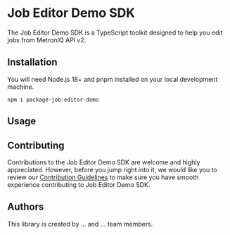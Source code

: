# Job Editor Demo SDK

The Job Editor Demo SDK is a TypeScript toolkit designed to help you edit jobs from MetronIQ API v2.

## Installation

You will need Node.js 18+ and pnpm installed on your local development machine.

```shell
npm i package-job-editor-demo
```

## Usage

## Contributing

Contributions to the Job Editor Demo SDK are welcome and highly appreciated. However, before you jump right into it, we would like you to review our [Contribution Guidelines](Pending...) to make sure you have smooth experience contributing to Job Editor Demo SDK.

## Authors

This library is created by ... and ... team members.